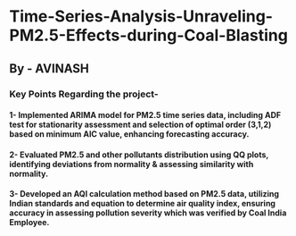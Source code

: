 # Time-Series-Analysis-Unraveling-PM2.5-Effects-during-Coal-Blasting
## By - AVINASH
### Key Points Regarding the project-
#### 1- Implemented ARIMA model for PM2.5 time series data, including ADF test for stationarity assessment and selection of optimal order (3,1,2) based on minimum AIC value, enhancing forecasting accuracy.
#### 2- Evaluated PM2.5 and other pollutants distribution using QQ plots, identifying deviations from normality & assessing similarity with normality.
#### 3- Developed an AQI calculation method based on PM2.5 data, utilizing Indian standards and equation to determine air quality index, ensuring accuracy in assessing pollution severity which was verified by Coal India Employee.
